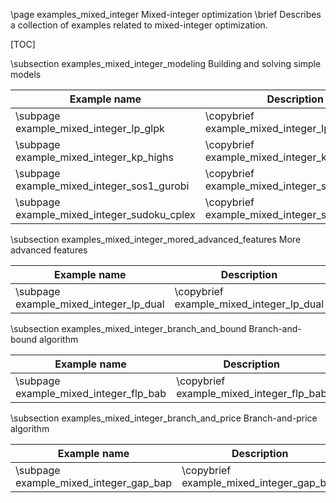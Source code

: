 \page examples_mixed_integer Mixed-integer optimization
\brief Describes a collection of examples related to mixed-integer optimization.

[TOC]

\subsection examples_mixed_integer_modeling Building and solving simple models 

| Example name                                 | Description                                   | 
|----------------------------------------------|-----------------------------------------------|
| \subpage example_mixed_integer_lp_glpk       | \copybrief example_mixed_integer_lp_glpk      |
| \subpage example_mixed_integer_kp_highs      | \copybrief example_mixed_integer_kp_highs     |
| \subpage example_mixed_integer_sos1_gurobi   | \copybrief example_mixed_integer_sos1_gurobi  |
| \subpage example_mixed_integer_sudoku_cplex  | \copybrief example_mixed_integer_sudoku_cplex |

\subsection examples_mixed_integer_mored_advanced_features More advanced features

| Example name                            | Description                               |
|-----------------------------------------|-------------------------------------------|
| \subpage example_mixed_integer_lp_dual  | \copybrief example_mixed_integer_lp_dual  |

\subsection examples_mixed_integer_branch_and_bound Branch-and-bound algorithm

| Example name                               | Description                               |
|--------------------------------------------|-------------------------------------------|
| \subpage example_mixed_integer_flp_bab     | \copybrief example_mixed_integer_flp_bab  |

\subsection examples_mixed_integer_branch_and_price Branch-and-price algorithm

| Example name                               | Description                               |
|--------------------------------------------|-------------------------------------------|
| \subpage example_mixed_integer_gap_bap     | \copybrief example_mixed_integer_gap_bap  |
